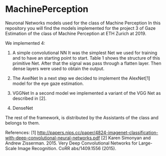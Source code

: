 # MachinePerception
Neuronal Networks models used for the class of Machine Perception
In this repository you will find the models implemented for the project 3 of Gaze Estimation of the class of Machine Perception 
at ETH Zurich at 2019.

We implemented 4:

1. A simple convolutional NN
It was the simplest Net we used for training and to have an starting
point to start. Table 1 shows the structure of this primitive Net.
After that the signal was pass through a flatten layer. Then dense
layers were used to obtain the output.

2. The AxelNet
In a next step we decided to implement the AlexNet[1] model for the
eye gaze estimation. 

3. VGGNet
In a second model we implemented a variant of the VGG Net as
described in [2].

4. DenseNet

The rest of the framework, is distributed by the Assistants of the class and belongs to them.

References:
[1] http://papers.nips.cc/paper/4824-imagenet-classification-with-deep-convolutional-neural-networks.pdf
[2] Karen Simonyan and Andrew Zisserman. 2015. Very Deep Convolutional Networks for Large-Scale Image Recognition. CoRR abs/1409.1556 (2015).
